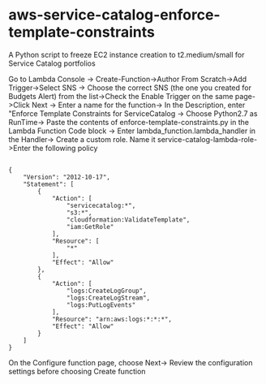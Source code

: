 # aws-service-catalog-enforce-template-constraints
A Python script to freeze EC2 instance creation to t2.medium/small for Service Catalog portfolios

Go to Lambda Console -> Create-Function->Author From Scratch->Add Trigger->Select SNS -> Choose the correct SNS (the one you created for Budgets Alert) from the list->Check the Enable Trigger on the same page->Click Next -> Enter a name for the function-> In the Description, enter "Enforce Template Constraints for ServiceCatalog -> Choose Python2.7 as RunTime-> Paste the contents of enforce-template-constraints.py in the Lambda Function Code block -> Enter lambda_function.lambda_handler in the Handler-> Create a custom role. Name it service-catalog-lambda-role->Enter the following policy 

```

{
    "Version": "2012-10-17",
    "Statement": [
        {
            "Action": [
                "servicecatalog:*",
                "s3:*",
                "cloudformation:ValidateTemplate",
                "iam:GetRole"
            ],
            "Resource": [
                "*"
            ],
            "Effect": "Allow"
        },
        {
            "Action": [
                "logs:CreateLogGroup",
                "logs:CreateLogStream",
                "logs:PutLogEvents"
            ],
            "Resource": "arn:aws:logs:*:*:*",
            "Effect": "Allow"
        }
    ]
}

```

On the Configure function page, choose Next-> Review the configuration settings before choosing Create function



